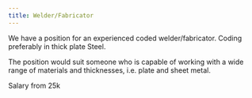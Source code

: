 ```yaml
---
title: Welder/Fabricator
---
```

We have a position for an experienced coded welder/fabricator. Coding preferably in thick plate Steel.

The position would suit someone who is capable of working with a wide range of materials and thicknesses, i.e. plate and sheet metal.

Salary from 25k